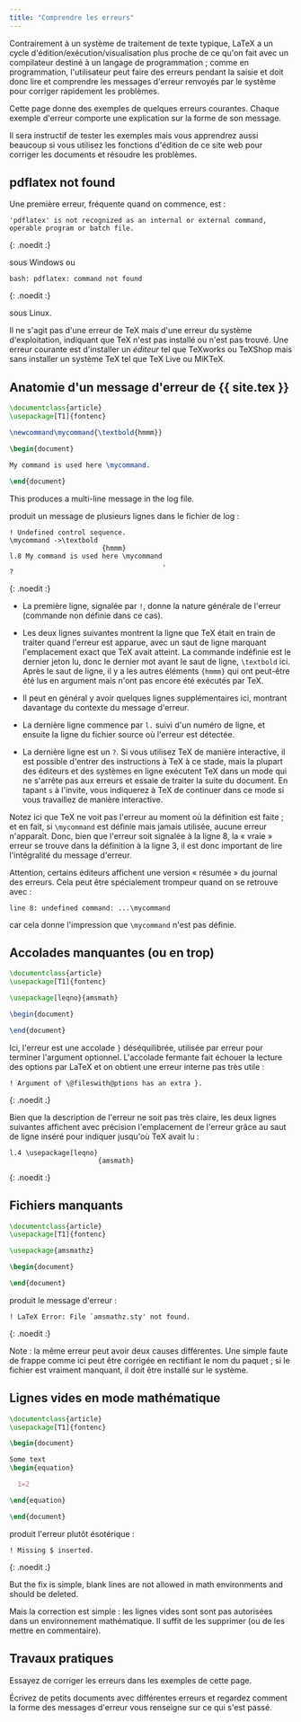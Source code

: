 ```yaml
---
title: "Comprendre les erreurs"
---
```


Contrairement à un système de traitement de texte typique, LaTeX a un cycle d'édition/exécution/visualisation plus proche de ce qu'on fait avec un compilateur destiné à un langage de programmation ; comme en programmation, l'utilisateur peut faire des erreurs pendant la saisie et doit donc lire et comprendre les messages d'erreur renvoyés par le système pour corriger rapidement les problèmes.

Cette page donne des exemples de quelques erreurs courantes. Chaque exemple d'erreur comporte une explication sur la forme de son message.

Il sera instructif de tester les exemples mais vous apprendrez aussi beaucoup si vous utilisez les fonctions d'édition de ce site web pour corriger les documents et résoudre les problèmes.


## pdflatex not found

Une première erreur, fréquente quand on commence, est :

```
'pdflatex' is not recognized as an internal or external command,
operable program or batch file.
```
{: .noedit :}

sous Windows ou

```
bash: pdflatex: command not found
```
{: .noedit :}

sous Linux.

Il ne s'agit pas d'une erreur de TeX mais d'une erreur du système d'exploitation, indiquant que TeX n'est pas installé ou n'est pas trouvé.  Une erreur courante est d'installer un _éditeur_ tel que TeXworks ou TeXShop mais sans installer un système TeX tel que TeX Live ou MiKTeX.


## Anatomie d'un message d'erreur de {{ site.tex }}

```latex
\documentclass{article}
\usepackage[T1]{fontenc}

\newcommand\mycommand{\textbold{hmmm}}

\begin{document}

My command is used here \mycommand.

\end{document}
```

This produces a multi-line message in the log file.

produit un message de plusieurs lignes dans le fichier de log :

```
! Undefined control sequence.
\mycommand ->\textbold 
                       {hmmm}
l.8 My command is used here \mycommand
                                      .
? 
```
{: .noedit :}


* La première ligne, signalée par `!`, donne la nature générale de l'erreur (commande non définie dans ce cas).
* Les deux lignes suivantes montrent la ligne que TeX était en train de traiter quand l'erreur est apparue, avec un saut de ligne marquant l'emplacement exact que TeX avait atteint. La commande indéfinie est le dernier jeton lu, donc le dernier mot avant le saut de ligne, `\textbold` ici. Après le saut de ligne, il y a les autres éléments `{hmmm}` qui ont peut-être été lus en argument mais n'ont pas encore été exécutés par TeX.
* Il peut en général y avoir quelques lignes supplémentaires ici, montrant davantage du contexte du message d'erreur.
* La dernière ligne commence par `l.` suivi d'un numéro de ligne, et ensuite la ligne du fichier source où l'erreur est détectée.

* La dernière ligne est un `?`.  Si vous utilisez TeX de manière interactive, il est possible d'entrer des instructions à TeX à ce stade, mais la plupart des éditeurs et des systèmes en ligne exécutent TeX dans un mode qui ne s'arrête pas aux erreurs et essaie de traiter la suite du document. En tapant `s` à l'invite, vous indiquerez à TeX de continuer dans ce mode si vous travaillez de manière interactive.

Notez ici que TeX ne voit pas l'erreur au moment où la définition est faite ; et en fait, si `\mycommand` est définie mais jamais utilisée, aucune erreur n'apparaît. Donc, bien que l'erreur soit signalée à la ligne 8, la « vraie » erreur se trouve dans la définition à la ligne 3, il est donc important de lire l'intégralité du message d'erreur.


Attention, certains éditeurs affichent une version « résumée » du journal des erreurs. Cela peut être spécialement trompeur quand on se retrouve avec :

`line 8: undefined command: ...\mycommand`

car cela donne l'impression que `\mycommand` n'est pas définie.


## Accolades manquantes (ou en trop)

```latex
\documentclass{article}
\usepackage[T1]{fontenc}

\usepackage[leqno}{amsmath}

\begin{document}

\end{document}
```

Ici, l'erreur est une accolade `}` déséquilibrée, utilisée par erreur pour terminer l'argument optionnel. L'accolade fermante fait échouer la lecture des options par LaTeX et on obtient une erreur interne pas très utile :


```
! Argument of \@fileswith@ptions has an extra }.
```
{: .noedit :}

Bien que la description de l'erreur ne soit pas très claire, les deux lignes suivantes affichent avec précision l'emplacement de l'erreur grâce au saut de ligne inséré pour indiquer jusqu'où TeX avait lu :

```
l.4 \usepackage[leqno}
                      {amsmath}
```
{: .noedit :}


## Fichiers manquants

```latex
\documentclass{article}
\usepackage[T1]{fontenc}

\usepackage{amsmathz}

\begin{document}

\end{document}
```

produit le message d'erreur :

```
! LaTeX Error: File `amsmathz.sty' not found.
```
{: .noedit :}

Note : la même erreur peut avoir deux causes différentes. Une simple faute de frappe comme ici peut être corrigée en rectifiant le nom du paquet ; si le fichier est vraiment manquant, il doit être installé sur le système.


## Lignes vides en mode mathématique

```latex
\documentclass{article}
\usepackage[T1]{fontenc}

\begin{document}

Some text
\begin{equation}

  1=2

\end{equation}

\end{document}
```

produit l'erreur plutôt ésotérique :

```
! Missing $ inserted.
```
{: .noedit :}

But the fix is simple, blank lines are not allowed in math
environments and should be deleted.

Mais la correction est simple : les lignes vides sont sont pas autorisées dans un environnement mathématique. Il suffit de les supprimer (ou de les mettre en commentaire).


## Travaux pratiques

Essayez de corriger les erreurs dans les exemples de cette page.

Écrivez de petits documents avec différentes erreurs et regardez comment la forme des messages d'erreur vous renseigne sur ce qui s'est passé.


<script>
  window.addEventListener('load', function(){
      if(editors['pre2'] != null) editors['pre2'].moveCursorTo(3, 31, false);
      if(editors['pre4'] != null) editors['pre4'].moveCursorTo(3, 18, false);
      if(editors['pre7'] != null) editors['pre7'].moveCursorTo(3, 20, false);
      if(editors['pre9'] != null) editors['pre9'].moveCursorTo(7, 0, false);
  }, false);
</script>
